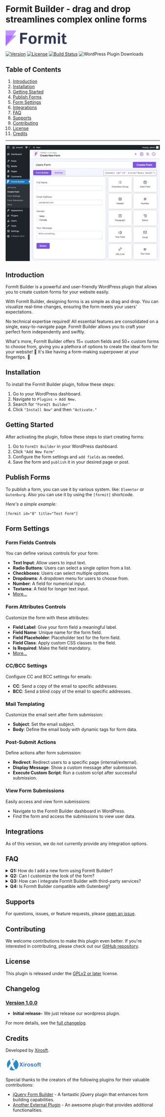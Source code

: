 # **Formit Builder** - drag and drop streamlines complex online forms
<p><a href="https://themeies.com/item/formit" target="_blank"><picture><source media="(prefers-color-scheme: dark)" srcset="assets/img/logo-white.svg"><img alt="Lunar" width="200" src="assets/img/logo.svg"></picture></a></p>

[![Version](https://img.shields.io/badge/version-1.0.0-blue.svg)](https://github.com/xirosoft/formit/blob/master/CHANGELOG.md#v100)
[![License](https://img.shields.io/badge/license-GPL%20v2-blue.svg)](https://www.gnu.org/licenses/old-licenses/gpl-2.0.html)
[![Build Status](https://img.shields.io/travis/xirosoft/formit/master.svg)](https://travis-ci.org/xirosoft/formit)
![WordPress Plugin Downloads](https://img.shields.io/wordpress/plugin/dt/weforms)

## Table of Contents
1. [Introduction](#introduction)
2. [Installation](#installation)
3. [Getting Started](#getting-started)
4. [Publish Forms](#publish-forms)
5. [Form Settings](#form-settings)
6. [Integrations](#integrations)
7. [FAQ](#faq)
8. [Supports](#support)
9. [Contributing](#contributing)
10. [License](#license)
11. [Credits](#credits)

---

![Formit Screenshot](assets/img/docs/formit-screenshot.webp)

## Introduction

FormIt Builder is a powerful and user-friendly WordPress plugin that allows you to create custom forms for your website easily.

With FormIt Builder, designing forms is as simple as drag and drop. You can visualize real-time changes, ensuring the form meets your users' expectations.

No technical expertise required! All essential features are consolidated on a single, easy-to-navigate page. FormIt Builder allows you to craft your perfect form independently and swiftly.

What's more, FormIt Builder offers 15+ custom fields and 50+ custom forms to choose from, giving you a plethora of options to create the ideal form for your website! 🎨 It's like having a form-making superpower at your fingertips. 🚀

## Installation

To install the FormIt Builder plugin, follow these steps:

1. Go to your WordPress dashboard.
2. Navigate to `Plugins > Add New.`
3. Search for `"FormIt Builder"`
4. Click `"Install Now"` and then `"Activate."`

## Getting Started

After activating the plugin, follow these steps to start creating forms:

1. Go to `FormIt Builder` in your WordPress dashboard.
2. Click `"Add New Form"`
3. Configure the form settings and `add fields` as needed.
4. Save the form and `publish` it in your desired page or post.

## Publish Forms

To publish a form, you can use it by various system. like: `Elemntor` or `Gutenburg`. Also you can use it by using the `[formit]` shortcode. 

*Here's a simple example:*
```
[formit id="8" title="Test Form"]
```

## Form Settings

### Form Fields Controls

You can define various controls for your form:

- **Text Input**: Allow users to input text.
- **Radio Buttons**: Users can select a single option from a list.
- **Checkboxes**: Users can select multiple options.
- **Dropdowns**: A dropdown menu for users to choose from.
- **Number**: A field for numerical input.
- **Textarea**: A field for longer text input.
- [More...](#form-fields-controls)

### Form Attributes Controls

Customize the form with these attributes:

- **Field Label**: Give your form field a meaningful label.
- **Field Name**: Unique name for the form field.
- **Field Placeholder**: Placeholder text for the form field.
- **Field Class**: Apply custom CSS classes to the field.
- **Is Required**: Make the field mandatory.
- [More...](#form-attributes-controls)

### CC/BCC Settings

Configure CC and BCC settings for emails:

- **CC**: Send a copy of the email to specific addresses.
- **BCC**: Send a blind copy of the email to specific addresses.

### Mail Templating

Customize the email sent after form submission:

- **Subject**: Set the email subject.
- **Body**: Define the email body with dynamic tags for form data.

### Post-Submit Actions

Define actions after form submission:

- **Redirect**: Redirect users to a specific page (internal/external).
- **Display Message**: Show a custom message after submission.
- **Execute Custom Script**: Run a custom script after successful submission.

### View Form Submissions

Easily access and view form submissions:

- Navigate to the FormIt Builder dashboard in WordPress.
- Find the form and access the submissions to view user data.



## Integrations

As of this version, we do not currently provide any integration options.


## FAQ

<details>
<summary><b>Q1:</b> How do I add a new form using FormIt Builder?</summary>

  To add a new form using FormIt Builder, follow these steps:

  1. Go to FormIt Builder in your WordPress dashboard.
  2. Click "Add New Form."
  3. Configure the form settings and add fields as needed.
  4. Save the form and embed it in your desired page or post.
</details>

<details>
<summary><b>Q2:</b> Can I customize the look of the form?</summary>

<div>
Yes, you can customize the form's appearance using CSS. FormIt Builder provides options to add custom CSS styles for each form.
</div>

</details>

<details>
<summary><b>Q3:</b> How can I integrate FormIt Builder with third-party services?</summary>

FormIt Builder supports integration with various third-party services. You can connect your forms to email marketing platforms like MailChimp or integrate with CRM systems for seamless data collection.

</details>

<details>
<summary><b>Q4:</b> Is FormIt Builder compatible with Gutenberg?</summary>

Yes, FormIt Builder is fully compatible with Gutenberg. You can easily embed forms created with FormIt Builder into Gutenberg blocks using the `[form-builder]` shortcode.

</details>



## Supports

For questions, issues, or feature requests, please [open an issue](https://github.com/xirosoft/formit/issues).

## Contributing

We welcome contributions to make this plugin even better. If you're interested in contributing, please check out our [GitHub repository](https://github.com/xirosoft/formit).

## License

This plugin is released under the [GPLv2 or later](https://www.gnu.org/licenses/gpl-2.0.html) license.

## Changelog

### [Version 1.0.0](./CHANGELOG.md#v100)

- **Initial release-** We just release our wordpress plugin.

For more details, see the [full changelog](CHANGELOG.md).

## Credits

Developed by [Xirosft](https://www.xirosoft.com).

![Xirosoft Logo](assets/img/xirosoft.webp)

Special thanks to the creators of the following plugins for their valuable contributions:

- [jQuery Form Builder](https://formbuilder.online/) - A fantastic jQuery plugin that enhances form building capabilities.
- [Another External Plugin](link_to_external_plugin) - An awesome plugin that provides additional functionalities.
